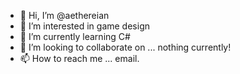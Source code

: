 - 👋 Hi, I’m @aethereian
- 👀 I’m interested in game design
- 🌱 I’m currently learning C#
- 💞️ I’m looking to collaborate on ... nothing currently!
- 📫 How to reach me ... email.

<!---
aethereian/aethereian is a ✨ special ✨ repository because its `README.md` (this file) appears on your GitHub profile.
You can click the Preview link to take a look at your changes.
--->
